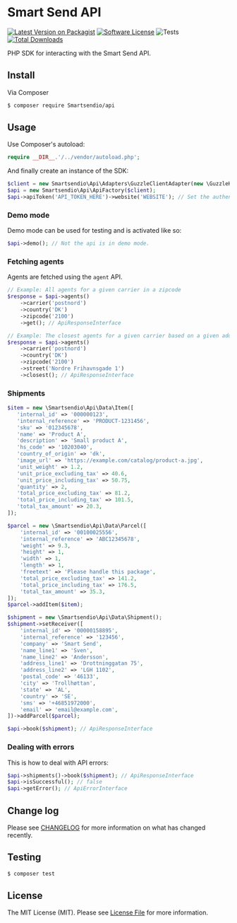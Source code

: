 # Smart Send API

[![Latest Version on Packagist][ico-version]][link-packagist]
[![Software License][ico-license]](LICENSE.md)
![Tests](https://github.com/Smartsendio/php-sdk/workflows/Tests/badge.svg)
[![Total Downloads][ico-downloads]][link-downloads]

PHP SDK for interacting with the Smart Send API.

## Install

Via Composer

``` bash
$ composer require Smartsendio/api
```

## Usage

Use Composer's autoload:

```php
require __DIR__.'/../vendor/autoload.php';
```

And finally create an instance of the SDK:

```php
$client = new Smartsendio\Api\Adapters\GuzzleClientAdapter(new \GuzzleHttp\Client()); // Any client implementing ClientInterface
$api = new Smartsendio\Api\ApiFactory($client);
$api->apiToken('API_TOKEN_HERE')->website('WEBSITE'); // Set the authentication parameters
```

### Demo mode
Demo mode can be used for testing and is activated like so:

```php
$api->demo(); // Not the api is in demo mode.
```

### Fetching agents
Agents are fetched using the `agent` API.

```php
// Example: All agents for a given carrier in a zipcode
$response = $api->agents()
    ->carrier('postnord')
    ->country('DK')
    ->zipcode('2100')
    ->get(); // ApiResponseInterface

// Example: The closest agents for a given carrier based on a given address
$response = $api->agents()
    ->carrier('postnord')
    ->country('DK')
    ->zipcode('2100')
    ->street('Nordre Frihavnsgade 1')
    ->closest(); // ApiResponseInterface
```

### Shipments
```php
$item = new \Smartsendio\Api\Data\Item([
   'internal_id' => '000000123',
   'internal_reference' => 'PRODUCT-1231456',
   'sku' => '012345678',
   'name' => 'Product A',
   'description' => 'Small product A',
   'hs_code' => '10203040',
   'country_of_origin' => 'dk',
   'image_url' => 'https://example.com/catalog/product-a.jpg',
   'unit_weight' => 1.2,
   'unit_price_excluding_tax' => 40.6,
   'unit_price_including_tax' => 50.75,
   'quantity' => 2,
   'total_price_excluding_tax' => 81.2,
   'total_price_including_tax' => 101.5,
   'total_tax_amount' => 20.3,
]);

$parcel = new \Smartsendio\Api\Data\Parcel([
    'internal_id' => '00100025556',
    'internal_reference' => 'ABC12345678',
    'weight' => 9.3,
    'height' => 1,
    'width' => 1,
    'length' => 1,
    'freetext' => 'Please handle this package',
    'total_price_excluding_tax' => 141.2,
    'total_price_including_tax' => 176.5,
    'total_tax_amount' => 35.3,
]);
$parcel->addItem($item);

$shipment = new \Smartsendio\Api\Data\Shipment();
$shipment->setReceiver([
    'internal_id' => '00000158895',
    'internal_reference' => '123456',
    'company' => 'Smart Send',
    'name_line1' => 'Sven',
    'name_line2' => 'Andersson',
    'address_line1' => 'Drottninggatan 75',
    'address_line2' => 'LGH 1102',
    'postal_code' => '46133',
    'city' => 'Trollhøttan',
    'state' => 'AL',
    'country' => 'SE',
    'sms' => '+46851972000',
    'email' => 'email@example.com',
])->addParcel($parcel);

$api->book($shipment); // ApiResponseInterface
```

### Dealing with errors
This is how to deal with API errors:

```php
$api->shipments()->book($shipment); // ApiResponseInterface
$api->isSuccessful(); // false
$api->getError(); // ApiErrorInterface
```

## Change log

Please see [CHANGELOG](CHANGELOG.md) for more information on what has changed recently.

## Testing

``` bash
$ composer test
```

## License

The MIT License (MIT). Please see [License File](LICENSE.md) for more information.

[ico-version]: https://img.shields.io/packagist/v/Smartsendio/api.svg?style=flat-square
[ico-license]: https://img.shields.io/badge/license-MIT-brightgreen.svg?style=flat-square
[ico-travis]: https://img.shields.io/travis/Smartsendio/api/master.svg?style=flat-square
[ico-scrutinizer]: https://img.shields.io/scrutinizer/coverage/g/Smartsendio/api.svg?style=flat-square
[ico-code-quality]: https://img.shields.io/scrutinizer/g/Smartsendio/api.svg?style=flat-square
[ico-downloads]: https://img.shields.io/packagist/dt/Smartsendio/api.svg?style=flat-square

[link-packagist]: https://packagist.org/packages/Smartsendio/api
[link-travis]: https://travis-ci.org/Smartsendio/api
[link-scrutinizer]: https://scrutinizer-ci.com/g/Smartsendio/api/code-structure
[link-code-quality]: https://scrutinizer-ci.com/g/Smartsendio/api
[link-downloads]: https://packagist.org/packages/Smartsendio/api
[link-author]: https://github.com/Smartsendio
[link-contributors]: ../../contributors
